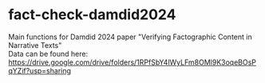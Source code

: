 # fact-check-damdid2024

Main functions for Damdid 2024 paper "Verifying Factographic Content in Narrative Texts" <br>
Data can be found here: https://drive.google.com/drive/folders/1RPfSbY4lWyLFm8OMl9K3oqeBOsPqYZif?usp=sharing

